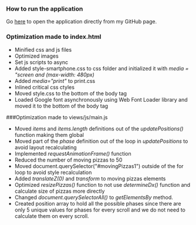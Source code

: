 
### How to run the application

Go <a href="https://julia-kudinovich.github.io/frontend-nanodegree-mobile-portfolio/" target="_blank">here</a> to open the application directly from my GitHub page.

### Optimization made to index.html
- Minified css and js files
- Optimized images
- Set js scripts to async
- Added style-smartphone.css to css folder and initialized it with *media = "screen and (max-width: 480px)*
- Added *media="print"* to print.css
- Inlined critical css ctyles
- Moved style.css to the bottom of the body tag
- Loaded Google font asynchronously using Web Font Loader library and moved it to the bottom of the body tag


###Optimization made to views/js/main.js
- Moved *items* and *items.length* definitions out of the *updatePositions()* function making them global
- Moved part of the *phase* definition out of the loop in *updatePositions* to avoid layout recalculating
- Implemented *requestAnimationFrame()* function
- Reduced the number of moving pizzas to 50
- Moved document.querySelector("#movingPizzas1") outside of the for loop to avoid style recalculation
- Added *translateZ(0)* and *transform* to moving pizzas elements
- Optimized *resizePizzas()* function to not use *determineDx()* function and calculate size of pizzas more directly
- Changed *document.querySelectorAll()* to *getElementsBy* method.
- Created position array to hold all the possible phases since there are only 5 unique values for phases for every scroll and we do not need to calculate them on every scroll.

